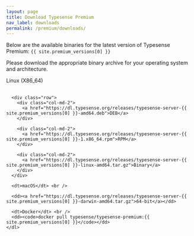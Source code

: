 ```yaml
---
layout: page
title: Download Typesense Premium
nav_label: downloads
permalink: /premium/downloads/
---
```


<div class="row no-gutters">
  <div id="doc-col" class="col-md-8">
    <p>Below are the available binaries for the latest version of Typesense Premium: <code>{{ site.premium_versions[0] }}</code></p>
    <p>Please download the appropriate binary archive for your operating system and architecture.</p>
    <dl id="release-downloads">
      <dt>Linux (X86_64)</dt> <br />

      <div class="row">
        <div class="col-md-2">
          <a href="https://dl.typesense.org/releases/typesense-server-{{ site.premium_versions[0] }}-amd64.deb">DEB</a>
        </div>

        <div class="col-md-2">
          <a href="https://dl.typesense.org/releases/typesense-server-{{ site.premium_versions[0] }}-1.x86_64.rpm">RPM</a>
        </div>

        <div class="col-md-2">
          <a href="https://dl.typesense.org/releases/typesense-server-{{ site.premium_versions[0] }}-linux-amd64.tar.gz">Binary</a>
        </div>
      </div>

      <dt>macOS</dt> <br />

      <dd><a href="https://dl.typesense.org/releases/typesense-server-{{ site.premium_versions[0] }}-darwin-amd64.tar.gz">64-bit</a></dd>

      <dt>Docker</dt> <br />
      <dd><code>docker pull typesense/typesense-premium:{{ site.premium_versions[0] }}</code></dd>
    </dl>
  </div>
</div>